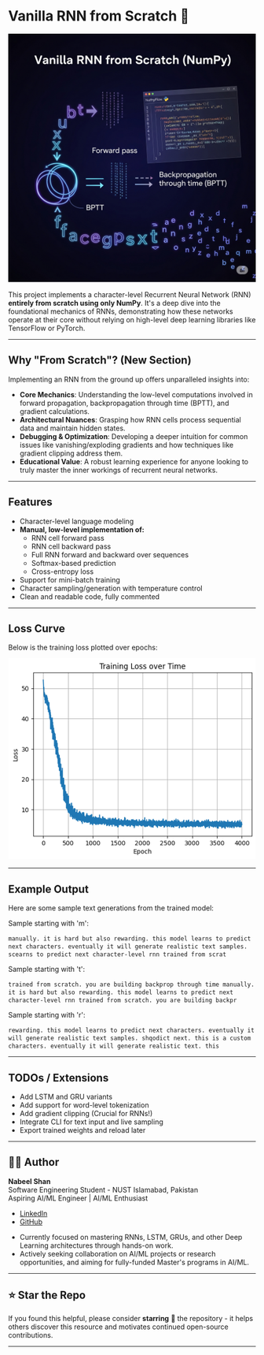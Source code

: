 # Vanilla RNN from Scratch 🧠

<p align="center">
  <img src="./rnn_image.png" alt="RNN" width="700"/>
</p>


This project implements a character-level Recurrent Neural Network (RNN) **entirely from scratch using only NumPy**. It's a deep dive into the foundational mechanics of RNNs, demonstrating how these networks operate at their core without relying on high-level deep learning libraries like TensorFlow or PyTorch.

---

## Why "From Scratch"? (New Section)

Implementing an RNN from the ground up offers unparalleled insights into:

* **Core Mechanics**: Understanding the low-level computations involved in forward propagation, backpropagation through time (BPTT), and gradient calculations.
* **Architectural Nuances**: Grasping how RNN cells process sequential data and maintain hidden states.
* **Debugging & Optimization**: Developing a deeper intuition for common issues like vanishing/exploding gradients and how techniques like gradient clipping address them.
* **Educational Value**: A robust learning experience for anyone looking to truly master the inner workings of recurrent neural networks.

---

## Features

-   Character-level language modeling
-   **Manual, low-level implementation of:**
    * RNN cell forward pass
    * RNN cell backward pass
    * Full RNN forward and backward over sequences
    * Softmax-based prediction
    * Cross-entropy loss
-   Support for mini-batch training
-   Character sampling/generation with temperature control
-   Clean and readable code, fully commented

---

## Loss Curve

Below is the training loss plotted over epochs:

![Loss Curve](loss.png)

---

## Example Output

Here are some sample text generations from the trained model:

Sample starting with 'm':  

```
manually. it is hard but also rewarding. this model learns to predict next characters. eventually it will generate realistic text samples. scearns to predict next character-level rnn trained from scrat
```

Sample starting with 't':  

```
trained from scratch. you are building backprop through time manually. it is hard but also rewarding. this model learns to predict next character-level rnn trained from scratch. you are building backpr
```

Sample starting with 'r':  
```
rewarding. this model learns to predict next characters. eventually it will generate realistic text samples. shqodict next. this is a custom characters. eventually it will generate realistic text. this
```
---

## TODOs / Extensions
-   Add LSTM and GRU variants
-   Add support for word-level tokenization
-   Add gradient clipping (Crucial for RNNs!)
-   Integrate CLI for text input and live sampling
-   Export trained weights and reload later

---

## 👨‍💻 Author

**Nabeel Shan**  
Software Engineering Student - NUST Islamabad, Pakistan  
Aspiring AI/ML Engineer | AI/ML Enthusiast

* [LinkedIn](https://www.linkedin.com/in/nabeelshan)
* [GitHub](https://github.com/nabeelshan78)

-   Currently focused on mastering RNNs, LSTM, GRUs, and other Deep Learning architectures through hands-on work.
-   Actively seeking collaboration on AI/ML projects or research opportunities, and aiming for fully-funded Master's programs in AI/ML.

---

## ⭐ Star the Repo

If you found this helpful, please consider **starring** 🌟 the repository - it helps others discover this resource and motivates continued open-source contributions.

---
